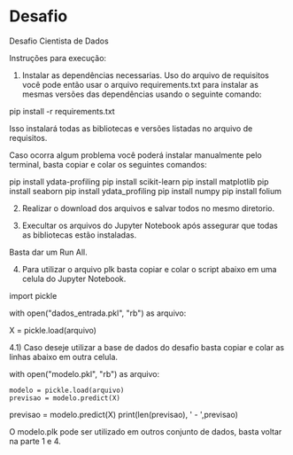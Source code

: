 # Desafio
Desafio Cientista de Dados 

Instruções para execução:

1) Instalar as dependências necessarias. 
Uso do arquivo de requisitos você pode então usar o arquivo requirements.txt para instalar as mesmas versões das dependências usando o seguinte comando:

pip install -r requirements.txt

Isso instalará todas as bibliotecas e versões listadas no arquivo de requisitos.


Caso ocorra algum problema você poderá instalar manualmente pelo terminal, basta copiar e colar os seguintes comandos:

pip install ydata-profiling
pip install scikit-learn
pip install matplotlib
pip install seaborn
pip install ydata_profiling
pip install numpy
pip install folium

2) Realizar o download dos arquivos e salvar todos no mesmo diretorio.

3) Execultar os arquivos do Jupyter Notebook após assegurar que todas as bibliotecas estão instaladas.

 Basta dar um Run All.
 
 4) Para utilizar o arquivo plk basta copiar e colar o script abaixo em uma celula do  Jupyter Notebook.
 
import pickle

with open("dados_entrada.pkl", "rb") as arquivo:

   X = pickle.load(arquivo)
   
4.1) Caso deseje utilizar a base de dados do desafio basta  copiar e colar as linhas abaixo em  outra celula.

with open("modelo.pkl", "rb") as arquivo:

    modelo = pickle.load(arquivo)
    previsao = modelo.predict(X)

previsao = modelo.predict(X)
print(len(previsao), ' - ',previsao)

O modelo.plk pode ser utilizado em outros conjunto de dados, basta voltar na parte 1 e 4.
